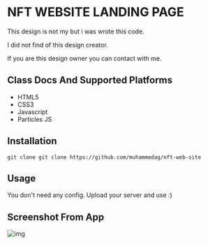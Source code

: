 # NFT WEBSITE LANDING PAGE

This design is not my but i was wrote this code.

I did not find of this design creator.

If you are this design owner you can contact with me.

## Class Docs And Supported Platforms
+ HTML5
+ CSS3
+ Javascript
+ Particles JS

## Installation
````
git clone git clone https://github.com/muhammedag/nft-web-site
````

## Usage
You don't need any config. Upload your server and use :)

## Screenshot From App
![img](https://i.ibb.co/mDVq07x/Screenshot-1.png)

